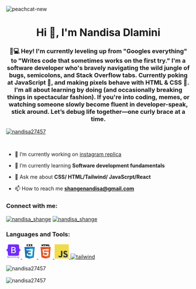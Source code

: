    ![peachcat-new](https://github.com/user-attachments/assets/a39f29dc-5245-41c7-a200-4cf14372fabc)


<h1 align="center">Hi 👋, I'm Nandisa Dlamini</h1>
<h3 align="center">🧠💻 Hey! I'm currently leveling up from "Googles everything" to "Writes code that sometimes works on the first try." I'm a software developer who's bravely navigating the wild jungle of bugs, semicolons, and Stack Overflow tabs. Currently poking at JavaScript 🔮, and making pixels behave with HTML & CSS 🎨. I'm all about learning by doing (and occasionally breaking things in spectacular fashion). If you're into coding, memes, or watching someone slowly become fluent in developer-speak, stick around. Let’s debug life together—one curly brace at a time.</h3>

<p align="left"> <a href="https://github.com/ryo-ma/github-profile-trophy"><img src="https://github-profile-trophy.vercel.app/?username=nandisa27457" alt="nandisa27457" /></a> </p>

<p align="left"> <a href="https://twitter.com/" target="blank"><img src="https://img.shields.io/twitter/follow/?logo=twitter&style=for-the-badge" alt="" /></a> </p>

- 🔭 I’m currently working on [instagram replica](https://github.com/Nandisa27457/Module_06_NANDLA2549_fto2505_Group_B_Nandisa_Dlamini_SDF03.git)

- 🌱 I’m currently learning **Software development fundamentals**

- 💬 Ask me about **CSS/ HTML/Tailwind/ JavaScrpt/React**

- 📫 How to reach me **shangenandisa@gmail.com**

<h3 align="left">Connect with me:</h3>
<p align="left">
<a href="https://fb.com/nandisa_shange" target="blank"><img align="center" src="https://raw.githubusercontent.com/rahuldkjain/github-profile-readme-generator/master/src/images/icons/Social/facebook.svg" alt="nandisa_shange" height="30" width="40" /></a>
<a href="https://instagram.com/nandisa_shange" target="blank"><img align="center" src="https://raw.githubusercontent.com/rahuldkjain/github-profile-readme-generator/master/src/images/icons/Social/instagram.svg" alt="nandisa_shange" height="30" width="40" /></a>
</p>

<h3 align="left">Languages and Tools:</h3>
<p align="left"> <a href="https://getbootstrap.com" target="_blank" rel="noreferrer"> <img src="https://raw.githubusercontent.com/devicons/devicon/master/icons/bootstrap/bootstrap-plain-wordmark.svg" alt="bootstrap" width="40" height="40"/> </a> <a href="https://www.w3schools.com/css/" target="_blank" rel="noreferrer"> <img src="https://raw.githubusercontent.com/devicons/devicon/master/icons/css3/css3-original-wordmark.svg" alt="css3" width="40" height="40"/> </a> <a href="https://www.w3.org/html/" target="_blank" rel="noreferrer"> <img src="https://raw.githubusercontent.com/devicons/devicon/master/icons/html5/html5-original-wordmark.svg" alt="html5" width="40" height="40"/> </a> <a href="https://developer.mozilla.org/en-US/docs/Web/JavaScript" target="_blank" rel="noreferrer"> <img src="https://raw.githubusercontent.com/devicons/devicon/master/icons/javascript/javascript-original.svg" alt="javascript" width="40" height="40"/> </a> <a href="https://tailwindcss.com/" target="_blank" rel="noreferrer"> <img src="https://www.vectorlogo.zone/logos/tailwindcss/tailwindcss-icon.svg" alt="tailwind" width="40" height="40"/> </a> </p>

<p><img align="center" src="https://github-readme-stats.vercel.app/api/top-langs?username=nandisa27457&show_icons=true&locale=en&layout=compact" alt="nandisa27457" /></p>

<p><img align="center" src="https://github-readme-streak-stats.herokuapp.com/?user=nandisa27457&" alt="nandisa27457" /></p>
